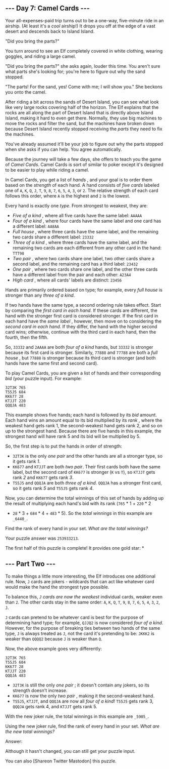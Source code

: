 ## \--- Day 7: Camel Cards ---

Your all-expenses-paid trip turns out to be a one-way, five-minute ride in an
airship. (At least it's a _cool_ airship!) It drops you off at the edge of a
vast desert and descends back to Island Island.

"Did you bring the parts?"

You turn around to see an Elf completely covered in white clothing, wearing
goggles, and riding a large camel.

"Did you bring the parts?" she asks again, louder this time. You aren't sure
what parts she's looking for; you're here to figure out why the sand stopped.

"The parts! For the sand, yes! Come with me; I will show you." She beckons you
onto the camel.

After riding a bit across the sands of Desert Island, you can see what look
like very large rocks covering half of the horizon. The Elf explains that the
rocks are all along the part of Desert Island that is directly above Island
Island, making it hard to even get there. Normally, they use big machines to
move the rocks and filter the sand, but the machines have broken down because
Desert Island recently stopped receiving the _parts_ they need to fix the
machines.

You've already assumed it'll be your job to figure out why the parts stopped
when she asks if you can help. You agree automatically.

Because the journey will take a few days, she offers to teach you the game of
_Camel Cards_. Camel Cards is sort of similar to poker except it's designed to
be easier to play while riding a camel.

In Camel Cards, you get a list of _hands_ , and your goal is to order them
based on the _strength_ of each hand. A hand consists of _five cards_ labeled
one of `A`, `K`, `Q`, `J`, `T`, `9`, `8`, `7`, `6`, `5`, `4`, `3`, or `2`. The
relative strength of each card follows this order, where `A` is the highest
and `2` is the lowest.

Every hand is exactly one _type_. From strongest to weakest, they are:

  * _Five of a kind_ , where all five cards have the same label: `AAAAA`
  * _Four of a kind_ , where four cards have the same label and one card has a different label: `AA8AA`
  * _Full house_ , where three cards have the same label, and the remaining two cards share a different label: `23332`
  * _Three of a kind_ , where three cards have the same label, and the remaining two cards are each different from any other card in the hand: `TTT98`
  * _Two pair_ , where two cards share one label, two other cards share a second label, and the remaining card has a third label: `23432`
  * _One pair_ , where two cards share one label, and the other three cards have a different label from the pair and each other: `A23A4`
  * _High card_ , where all cards' labels are distinct: `23456`

Hands are primarily ordered based on type; for example, every _full house_ is
stronger than any _three of a kind_.

If two hands have the same type, a second ordering rule takes effect. Start by
comparing the _first card in each hand_. If these cards are different, the
hand with the stronger first card is considered stronger. If the first card in
each hand have the _same label_ , however, then move on to considering the
_second card in each hand_. If they differ, the hand with the higher second
card wins; otherwise, continue with the third card in each hand, then the
fourth, then the fifth.

So, `33332` and `2AAAA` are both _four of a kind_ hands, but `33332` is
stronger because its first card is stronger. Similarly, `77888` and `77788`
are both a _full house_ , but `77888` is stronger because its third card is
stronger (and both hands have the same first and second card).

To play Camel Cards, you are given a list of hands and their corresponding
_bid_ (your puzzle input). For example:

    
    
    32T3K 765
    T55J5 684
    KK677 28
    KTJJT 220
    QQQJA 483
    

This example shows five hands; each hand is followed by its _bid_ amount. Each
hand wins an amount equal to its bid multiplied by its _rank_ , where the
weakest hand gets rank 1, the second-weakest hand gets rank 2, and so on up to
the strongest hand. Because there are five hands in this example, the
strongest hand will have rank 5 and its bid will be multiplied by 5.

So, the first step is to put the hands in order of strength:

  * `32T3K` is the only _one pair_ and the other hands are all a stronger type, so it gets rank _1_.
  * `KK677` and `KTJJT` are both _two pair_. Their first cards both have the same label, but the second card of `KK677` is stronger (`K` vs `T`), so `KTJJT` gets rank _2_ and `KK677` gets rank _3_.
  * `T55J5` and `QQQJA` are both _three of a kind_. `QQQJA` has a stronger first card, so it gets rank _5_ and `T55J5` gets rank _4_.

Now, you can determine the total winnings of this set of hands by adding up
the result of multiplying each hand's bid with its rank (`765` * 1 + `220` * 2
+ `28` * 3 + `684` * 4 + `483` * 5). So the _total winnings_ in this example
are `_6440_`.

Find the rank of every hand in your set. _What are the total winnings?_

Your puzzle answer was `253933213`.

The first half of this puzzle is complete! It provides one gold star: *

## \--- Part Two ---

To make things a little more interesting, the Elf introduces one additional
rule. Now, `J` cards are jokers \- wildcards that can act like whatever card
would make the hand the strongest type possible.

To balance this, _`J` cards are now the weakest_ individual cards, weaker even
than `2`. The other cards stay in the same order: `A`, `K`, `Q`, `T`, `9`,
`8`, `7`, `6`, `5`, `4`, `3`, `2`, `J`.

`J` cards can pretend to be whatever card is best for the purpose of
determining hand type; for example, `QJJQ2` is now considered _four of a
kind_. However, for the purpose of breaking ties between two hands of the same
type, `J` is always treated as `J`, not the card it's pretending to be:
`JKKK2` is weaker than `QQQQ2` because `J` is weaker than `Q`.

Now, the above example goes very differently:

    
    
    32T3K 765
    T55J5 684
    KK677 28
    KTJJT 220
    QQQJA 483
    

  * `32T3K` is still the only _one pair_ ; it doesn't contain any jokers, so its strength doesn't increase.
  * `KK677` is now the only _two pair_ , making it the second-weakest hand.
  * `T55J5`, `KTJJT`, and `QQQJA` are now all _four of a kind_! `T55J5` gets rank 3, `QQQJA` gets rank 4, and `KTJJT` gets rank 5.

With the new joker rule, the total winnings in this example are `_5905_`.

Using the new joker rule, find the rank of every hand in your set. _What are
the new total winnings?_

Answer:

Although it hasn't changed, you can still get your puzzle input.

You can also [Shareon Twitter Mastodon] this puzzle.

